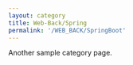 ```yaml
---
layout: category
title: Web-Back/Spring
permalink: '/WEB_BACK/SpringBoot'
---
```


Another sample category page.
